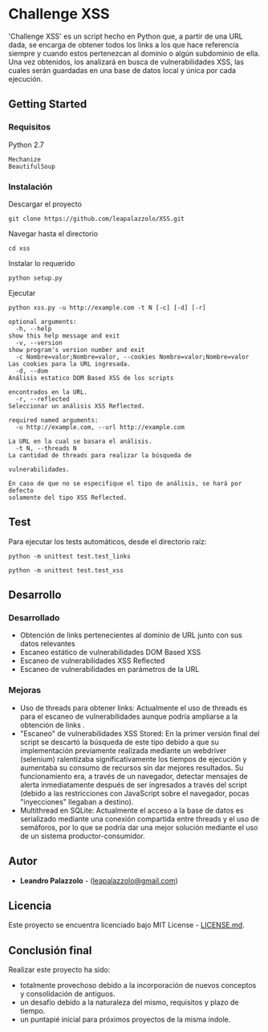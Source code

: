 # Challenge XSS

'Challenge XSS' es un script hecho en Python que, a partir de una URL dada, se encarga de obtener todos los links a los que hace referencia siempre y cuando estos pertenezcan al dominio o algún subdominio de ella. Una vez obtenidos, los analizará en busca de vulnerabilidades XSS, las cuales serán guardadas en una base de datos local y única por cada ejecución.

## Getting Started

### Requisitos

Python 2.7
```
Mechanize
BeautifulSoup
```

### Instalación

Descargar el proyecto

```
git clone https://github.com/leapalazzolo/XSS.git
```

Navegar hasta el directorio

```
cd xss
```

Instalar lo requerido

```
python setup.py
```

Ejecutar

```
python xss.py -u http://example.com -t N [-c] [-d] [-r]

optional arguments:
  -h, --help            												show this help message and exit
  -v, --version         												show program's version number and exit
  -c Nombre=valor;Nombre=valor, --cookies Nombre=valor;Nombre=valor		Las cookies para la URL ingresada.
  -d, --dom             												Análisis estatico DOM Based XSS de los scripts
																		encontrados en la URL.
  -r, --reflected       												Seleccionar un análisis XSS Reflected.

required named arguments:
  -u http://example.com, --url http://example.com
																		La URL en la cual se basara el análisis.
  -t N, --threads N     												La cantidad de threads para realizar la búsqueda de
																		vulnerabilidades.

En caso de que no se especifique el tipo de análisis, se hará por defecto
solamente del tipo XSS Reflected.
```

## Test

Para ejecutar los tests automáticos, desde el directorio raíz:

```
python -m unittest test.test_links
```

```
python -m unittest test.test_xss
```

## Desarrollo

### Desarrollado

* Obtención de links pertenecientes al dominio de URL junto con sus datos relevantes
* Escaneo estático de vulnerabilidades DOM Based XSS
* Escaneo de vulnerabilidades XSS Reflected
* Escaneo de vulnerabilidades en parámetros de la URL

### Mejoras

* Uso de threads para obtener links: Actualmente el uso de threads es para el escaneo de vulnerabilidades aunque podría ampliarse a la obtención de links .
* "Escaneo" de vulnerabilidades XSS Stored: En la primer versión final del script se descartó la búsqueda de este tipo debido a que su implementación previamente realizada mediante un webdriver (selenium) ralentizaba significativamente los tiempos de ejecución y aumentaba su consumo de recursos sin dar mejores resultados. Su funcionamiento era, a través de un navegador, detectar mensajes de alerta inmediatamente después de ser ingresados a través del script (debido a las restricciones con JavaScript sobre el navegador, pocas "inyecciones" llegaban a destino).
* Multithread en SQLite: Actualmente el acceso a la base de datos es serializado mediante una conexión compartida entre threads y el uso de semáforos, por lo que se podría dar una mejor solución mediante el uso de un sistema productor-consumidor.



## Autor

* **Leandro Palazzolo** - (leapalazzolo@gmail.com)


## Licencia

Este proyecto se encuentra licenciado bajo MIT License - [LICENSE.md](LICENSE.md).

## Conclusión final

Realizar este proyecto ha sido:
* totalmente provechoso debido a la incorporación de nuevos conceptos y consolidación de antiguos.
* un desafío debido a la naturaleza del mismo, requisitos y plazo de tiempo.
* un puntapié inicial para próximos proyectos de la misma índole.


